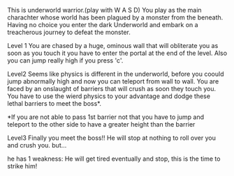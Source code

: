 This is underworld warrior.(play with W A S D)
You play as the main charachter whose world has been plagued by a monster from the beneath.
Having no choice you enter the  dark Underworld and embark on a treacherous journey to defeat the monster.

Level 1
You are chased by a huge, ominous wall that will obliterate you as soon as you touch it
you have to enter the portal at the end of the level.
Also you can jump really high if you press 'c'.

Level2 
Seems like physics is different in the underworld, before you coould jump abnormally high and now you can teleport from wall to wall.
You are faced by an onslaught of barriers that will crush as soon they touch you.
You have to use the wierd physics to your advantage and dodge these lethal barriers to meet the boss*.


*If you are not able to pass 1st barrier not that you have to jump and teleport to the other side to have a greater height than the barrier

Level3
Finally you meet the boss!!
He will stop at nothing to roll over you and crush you.
but...

he has 1 weakness: He will get tired eventually and stop, this is the time to strike him!
